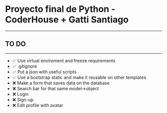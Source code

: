# Proyecto final de Python - CoderHouse + Gatti Santiago

----------------------------
## TO DO
----------------------------
- ✅ Use virtual enviroment and freeze requirements
- ✅ .gitignore
- ✅ Put a json with useful scripts
- ✅ Use a bootstrap static and make it reusable on other templates
- ❌ Make a form that saves data on the database
- ❌ Search bar for that same model->object
- ❌ Login
- ❌ Sign-up
- ❌ Edit profile with avatar
